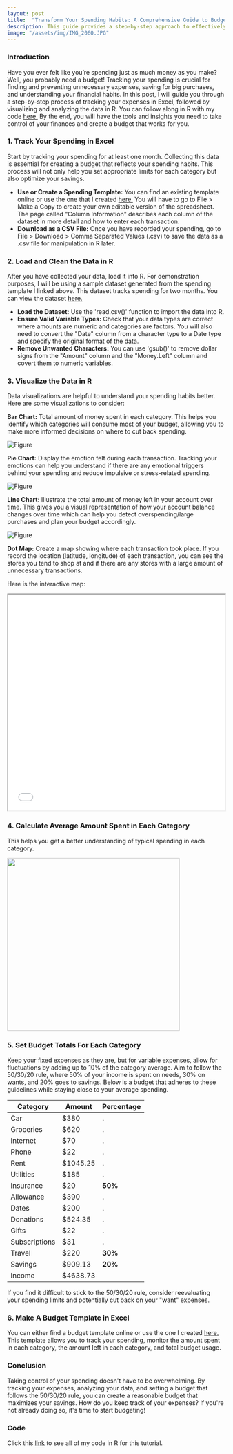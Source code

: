 ```yaml
---
layout: post
title:  "Transform Your Spending Habits: A Comprehensive Guide to Budgeting with Data"
description: This guide provides a step-by-step approach to effectively track, visualize, analyze, and budget your spending data using Excel and R, allowing you take control of your finances.
image: "/assets/img/IMG_2060.JPG"
--- 
```


### Introduction

Have you ever felt like you’re spending just as much money as you make? Well, you probably need a budget! Tracking your spending is crucial for finding and preventing unnecessary expenses, saving for big purchases, and understanding your financial habits. In this post, I will guide you through a step-by-step process of tracking your expenses in Excel, followed by visualizing and analyzing the data in R. You can follow along in R with my code [here.]({{site.url}}/{{site.baseurl}}/assets/code/Spending.html) By the end, you will have the tools and insights you need to take control of your finances and create a budget that works for you.

### 1. Track Your Spending in Excel

Start by tracking your spending for at least one month. Collecting this data is essential for creating a budget that reflects your spending habits. This process will not only help you set appropriate limits for each category but also optimize your savings. 

- **Use or Create a Spending Template:** You can find an existing template online or use the one that I created [here.](https://docs.google.com/spreadsheets/d/1nRmzAKheHjwCHECwYgvZ-jERzIlEdcgLmrolszi9r6k/edit?usp=sharing) You will have to go to File > Make a Copy to create your own editable version of the spreadsheet. The page called "Column Information" describes each column of the dataset in more detail and how to enter each transaction.
- **Download as a CSV File:** Once you have recorded your spending, go to File > Download > Comma Separated Values (.csv) to save the data as a .csv file for manipulation in R later.

### 2. Load and Clean the Data in R

After you have collected your data, load it into R. For demonstration purposes, I will be using a sample dataset generated from the spending template I linked above. This dataset tracks spending for two months. You can view the dataset [here.](https://docs.google.com/spreadsheets/d/1N8JQ8nMcRQux7SRm3fgfkLBKPJEKhRZ7ETop2XEZ2qo/edit?usp=sharing)

- **Load the Dataset:** Use the 'read.csv()' function to import the data into R.
- **Ensure Valid Variable Types:** Check that your data types are correct where amounts are numeric and categories are factors. You will also need to convert the "Date" column from a character type to a Date type and specify the original format of the data.
- **Remove Unwanted Characters:** You can use 'gsub()' to remove dollar signs from the "Amount" column and the "Money.Left" column and covert them to numeric variables.

### 3. Visualize the Data in R

Data visualizations are helpful to understand your spending habits better. Here are some visualizations to consider:

**Bar Chart:** Total amount of money spent in each category. This helps you identify which categories will consume most of your budget, allowing you to make more informed decisions on where to cut back spending.

![Figure]({{site.url}}/{{site.baseurl}}/assets/img/barchart.png)

**Pie Chart:** Display the emotion felt during each transaction. Tracking your emotions can help you understand if there are any emotional triggers behind your spending and reduce impulsive or stress-related spending.

![Figure]({{site.url}}/{{site.baseurl}}/assets/img/piechart.png)

**Line Chart:** Illustrate the total amount of money left in your account over time. This gives you a visual representation of how your account balance changes over time which can help you detect overspending/large purchases and plan your budget accordingly.

![Figure]({{site.url}}/{{site.baseurl}}/assets/img/linechart.png)

**Dot Map:** Create a map showing where each transaction took place. If you record the location (latitude, longitude) of each transaction, you can see the stores you tend to shop at and if there are any stores with a large amount of unnecessary transactions.

Here is the interactive map:

<iframe
  src="{{site.url}}/{{site.baseurl}}/assets/img/DotMap/DotMap.html"
  style="width:100%; height:500px;"
></iframe>

### 4. Calculate Average Amount Spent in Each Category

This helps you get a better understanding of typical spending in each category.

<img src="{{site.url}}/{{site.baseurl}}/assets/img/avg.png" alt="" style="width:400px;"/>

### 5. Set Budget Totals For Each Category

Keep your fixed expenses as they are, but for variable expenses, allow for fluctuations by adding up to 10% of the category average. Aim to follow the 50/30/20 rule, where 50% of your income is spent on needs, 30% on wants, and 20% goes to savings. Below is a budget that adheres to these guidelines while staying close to your average spending.

| Category      | Amount      | Percentage  |
|---------------|-------------|-------------|
| Car           | $380        | .           |
| Groceries     | $620        | .           |
| Internet      | $70         | .           |
| Phone         | $22         | .           |
| Rent          | $1045.25    | .           |
| Utilities     | $185        | .           |
| Insurance     | $20         | **50%**     |
| Allowance     | $390        | .           |
| Dates         | $200        | .           |
| Donations     | $524.35     | .           |
| Gifts         | $22         | .           |
| Subscriptions | $31         | .           |
| Travel        | $220        | **30%**     |
| Savings       | $909.13     | **20%**     |
| Income        | $4638.73    |             |

If you find it difficult to stick to the 50/30/20 rule, consider reevaluating your spending limits and potentially cut back on your "want" expenses.

### 6. Make A Budget Template in Excel

You can either find a budget template online or use the one I created [here.](https://docs.google.com/spreadsheets/d/1CY0zr1m8k8nf-adksChmOU86v5BikUKXfYZnffKGkek/edit?usp=sharing) This template allows you to track your spending, monitor the amount spent in each category, the amount left in each category, and total budget usage.

### Conclusion

Taking control of your spending doesn't have to be overwhelming. By tracking your expenses, analyzing your data, and setting a budget that follows the 50/30/20 rule, you can create a reasonable budget that maximizes your savings. How do you keep track of your expenses? If you're not already doing so, it's time to start budgeting!

### Code

Click this [link]({{site.url}}/{{site.baseurl}}/assets/code/Spending.html) to see all of my code in R for this tutorial.